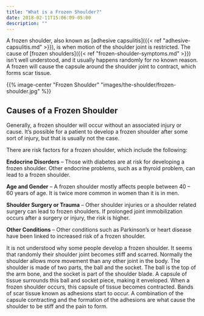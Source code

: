 ```yaml
---
title: "What is a Frozen Shoulder?"
date: 2018-02-11T15:06:09-05:00
description: ""
---
```


A frozen shoulder, also known as [adhesive capsulitis]({{< ref "adhesive-capsulitis.md" >}}), is when motion of the shoulder joint 
is restricted. The cause of [frozen shoulders]({{< ref "frozen-shoulder-symptoms.md" >}}) isn’t well understood, and it usually happens 
randomly for no known reason. A frozen will cause the capsule around the shoulder joint to 
contract, which forms scar tissue.

{{% image-center "Frozen Shoulder" "images/the-shoulder/frozen-shoulder.jpg" %}}
<br>

## Causes of a Frozen Shoulder
Generally, a frozen shoulder will occur without an associated injury or cause. It’s possible 
for a patient to develop a frozen shoulder after some sort of injury, but that is usually 
not the case.

There are risk factors for a frozen shoulder, which include the following:

**Endocrine Disorders** – Those with diabetes are at risk for developing a frozen shoulder. Other endocrine problems, such as a thyroid problem, can lead to a frozen shoulder.

**Age and Gender** – A frozen shoulder mostly affects people between 40 – 60 years of age. It is twice more common in women than it is in men.

**Shoulder Surgery or Trauma** – Other shoulder injuries or a shoulder related surgery can lead to frozen shoulders. If prolonged joint immobilization occurs after a surgery or injury, the risk is higher.

**Other Conditions** – Other conditions such as Parkinson’s or heart disease have been linked to increased risk of a frozen shoulder.

It is not understood why some people develop a frozen shoulder. It seems that randomly their 
shoulder joint becomes stiff and scarred. Normally the shoulder allows more movement than 
any other joint in the body. The shoulder is made of two parts, the ball and the socket. The 
ball is the top of the arm bone, and the socket is part of the shoulder blade. A capsule of 
tissue surrounds this ball and socket piece, making it enveloped. When a frozen shoulder 
occurs, this capsule of tissue becomes contracted. Bands of scar tissue known as adhesions 
start to occur. A combination of the capsule contracting and the formation of the adhesions 
are what cause the shoulder to be stiff and the pain to form.
